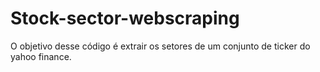 # Stock-sector-webscraping

O objetivo desse código é extrair os setores de um conjunto de ticker do yahoo finance.
